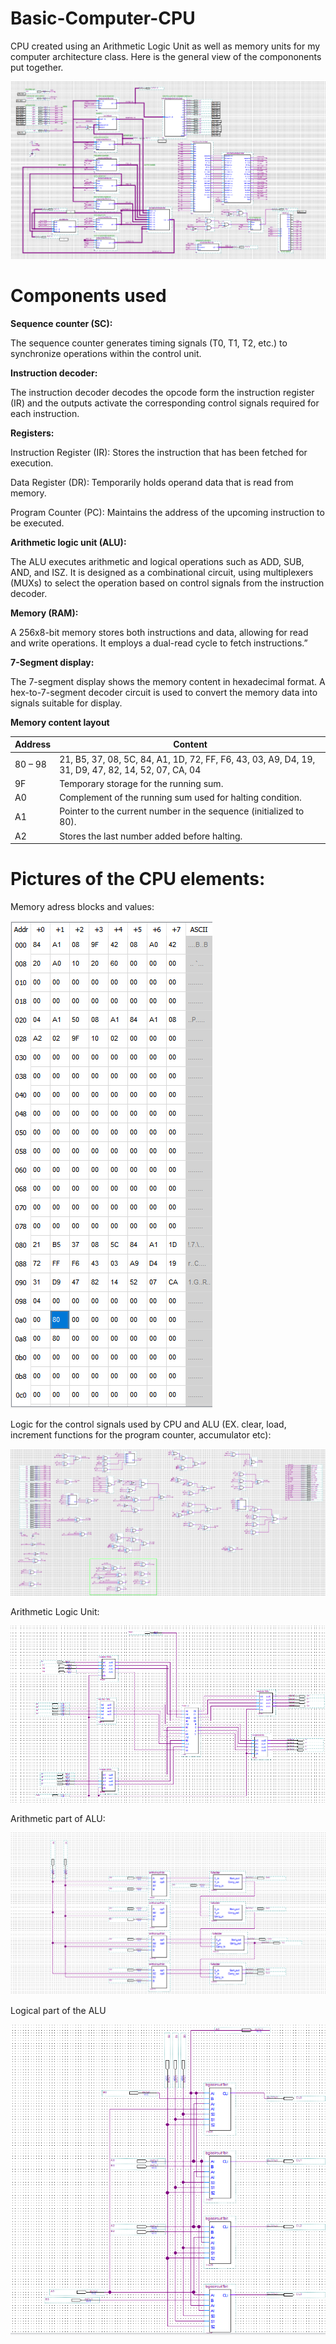 # Basic-Computer-CPU
CPU created using an Arithmetic Logic Unit as well as memory units for my computer architecture class. Here is the general view of the compononents put together.

![Top view of the CPU](pictures/lab3top.PNG)


# Components used

**Sequence counter (SC):** 

The sequence counter generates timing signals (T0, T1, T2, etc.) to synchronize operations within the control unit. 

**Instruction decoder:** 

The instruction decoder decodes the opcode form the instruction register (IR) and the outputs activate the corresponding control signals required for each instruction. 

**Registers:** 

  Instruction Register (IR): Stores the instruction that has been fetched for execution. 

  Data Register (DR): Temporarily holds operand data that is read from memory. 

  Program Counter (PC): Maintains the address of the upcoming instruction to be executed. 
 
**Arithmetic logic unit (ALU):** 

The ALU executes arithmetic and logical operations such as ADD, SUB, AND, and ISZ. It is designed as a combinational circuit, using multiplexers (MUXs) to select the operation based on control signals from the instruction decoder. 

**Memory (RAM):** 

A 256x8-bit memory stores both instructions and data, allowing for read and write operations. It employs a dual-read cycle to fetch instructions.” 

**7-Segment display:** 

The 7-segment display shows the memory content in hexadecimal format. A hex-to-7-segment decoder circuit is used to convert the memory data into signals suitable for display. 


**Memory content layout**

| Address  | Content                                                                                                                                      |
|----------|----------------------------------------------------------------------------------------------------------------------------------------------|
| 80 – 98  | 21, B5, 37, 08, 5C, 84, A1, 1D, 72, FF, F6, 43, 03, A9, D4, 19, 31, D9, 47, 82, 14, 52, 07, CA, 04                                           |
| 9F       | Temporary storage for the running sum.                                                                                                       |
| A0       | Complement of the running sum used for halting condition.                                                                                    |
| A1       | Pointer to the current number in the sequence (initialized to 80).                                                                           |
| A2       | Stores the last number added before halting.                                                                                                 |



# **Pictures of the CPU elements**:

  Memory adress blocks and values:

![Image of the memory content ](pictures/7.2memorycontents.PNG)

  Logic for the control signals used by CPU and ALU (EX. clear, load, increment functions for the program counter, accumulator etc): 
  
![Image of the memory content ](pictures/lab3controller.PNG)

  Arithmetic Logic Unit:

![Image of the memory content ](pictures/ALUwithregisters.PNG)

  Arithmetic part of ALU:
  
![Image of the memory content ](pictures/Arithcircuit4bit.PNG)

  Logical part of the ALU

![Image of the memory content ](pictures/logiccircuit4bitsNew.PNG)


  

  



